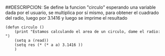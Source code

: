 ##DESCRIPCION: Se define la funcion "circulo" esperando una variable dada por el usuario, se multiplica por sí mismo, para obtener el cuadrado del radio, luego por 3.1416 y luego se imprime el resultado
~~~
(defun circulo ()
	(print "Estamos calculando el area de un circulo, dame el radio: ")
	(setq a (read))
	(setq res (* (* a a) 3.1416 ))
	)
~~~	
